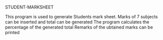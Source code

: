 STUDENT-MARKSHEET

This program is used to generate Students mark sheet.
Marks of 7 subjects can be inserted and total can be generated
The program calculates the percentage of the generated total 
Remarks of the ubtained marks can be printed

